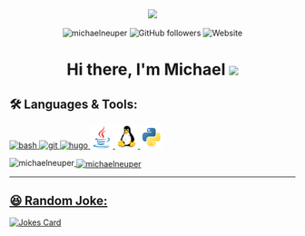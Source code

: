 <div id="header" align="center">
  <img src="https://media.giphy.com/media/M9gbBd9nbDrOTu1Mqx/giphy.gif" width="150"/>
</div>

<p align="center"> 
  <img src="https://komarev.com/ghpvc/?username=michaelneuper&label=Profile%20views&color=0e75b6&style=flat" alt="michaelneuper" />
  <img alt="GitHub followers" src="https://img.shields.io/github/followers/michaelneuper">
  <img alt="Website" src="https://img.shields.io/website?color=blue&url=https%3A%2F%2Fmichaelneuper.com">
</p>

<h1 style="text-align: center;"> Hi there, I'm Michael <img src="https://raw.githubusercontent.com/MartinHeinz/MartinHeinz/master/wave.gif" width="30px"> </h1>

## 🛠 Languages & Tools:

<p align="left"> 
  <a href="https://www.gnu.org/software/bash/" target="_blank" rel="noreferrer"> 
    <img src="https://www.vectorlogo.zone/logos/gnu_bash/gnu_bash-icon.svg" alt="bash" width="40" height="40"/> 
  </a> <a href="https://git-scm.com/" target="_blank" rel="noreferrer"> 
    <img src="https://www.vectorlogo.zone/logos/git-scm/git-scm-icon.svg" alt="git" width="40" height="40"/> 
  </a> <a href="https://gohugo.io/" target="_blank" rel="noreferrer"> 
    <img src="https://api.iconify.design/logos-hugo.svg" alt="hugo" width="40" height="40"/> 
  </a> <a href="https://www.java.com" target="_blank" rel="noreferrer"> 
    <img src="https://raw.githubusercontent.com/devicons/devicon/master/icons/java/java-original.svg" alt="java" width="40" height="40"/> 
  </a> <a href="https://www.linux.org/" target="_blank" rel="noreferrer"> 
    <img src="https://raw.githubusercontent.com/devicons/devicon/master/icons/linux/linux-original.svg" alt="linux" width="40" height="40"/> 
  </a> <a href="https://www.python.org" target="_blank" rel="noreferrer">
    <img src="https://raw.githubusercontent.com/devicons/devicon/master/icons/python/python-original.svg" alt="python" width="40" height="40"/> 
</p>

<p>
  <img align="left" src="https://github-readme-stats.vercel.app/api/top-langs?username=michaelneuper&show_icons=true&locale=en&layout=compact&theme=onedark" alt="michaelneuper" />
</p>

<p>&nbsp;<img align="center" src="https://github-readme-stats.vercel.app/api?username=michaelneuper&exclude_repo=dotfiles&show_icons=true&locale=en&theme=onedark" alt="michaelneuper" /></p>

---

## 😆 Random Joke:
![Jokes Card](https://readme-jokes.vercel.app/api?hideBorder&theme=onedark)
